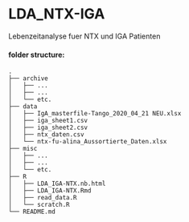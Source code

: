 # LDA_NTX-IGA
Lebenzeitanalyse fuer NTX und IGA Patienten

#### folder structure:

```
.
├── archive
│   ├── ...
│   ├── ...
│   └── etc.
├── data
│   ├── IgA_masterfile-Tango_2020_04_21 NEU.xlsx
│   ├── iga_sheet1.csv
│   ├── iga_sheet2.csv
│   ├── ntx_daten.csv
│   └── ntx-fu-alina_Aussortierte_Daten.xlsx
├── misc
│   ├── ...
│   ├── ...
│   └── etc.
├── R
│   ├── LDA_IGA-NTX.nb.html
│   ├── LDA_IGA-NTX.Rmd
│   ├── read_data.R
│   └── scratch.R
└── README.md

```
